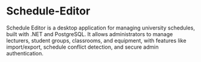 # Schedule-Editor
Schedule Editor is a desktop application for managing university schedules, built with .NET and PostgreSQL. It allows administrators to manage lecturers, student groups, classrooms, and equipment, with features like import/export, schedule conflict detection, and secure admin authentication.

